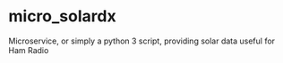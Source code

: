 # micro_solardx
Microservice, or simply a python 3 script, providing solar data useful for Ham Radio
